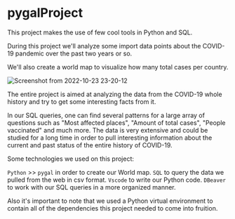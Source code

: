 # pygalProject

This project makes the use of few cool tools in Python and SQL.

During this project we'll analyze some import data points about the COVID-19 pandemic over the past two years or so.

We'll also create a world map to visualize how many total cases per country.

![Screenshot from 2022-10-23 23-20-12](https://user-images.githubusercontent.com/98364965/197436182-ac889cc7-6443-4f37-8c9b-883e4e1f5d9d.png)

The entire project is aimed at analyzing the data from the COVID-19 whole history and try to get some interesting facts from it.

In our SQL queries, one can find several patterns for a large array of questions such as "Most affected places", "Amount of total cases", "People vaccinated" and much more. The data is very extensive and could be studied for a long time in order to pull interesting information about the current and past status of the entire history of COVID-19. 

Some technologies we used on this project:

`Python` >> `pygal` in order to create our World map.
`SQL` to query the data we pulled from the web in csv format.
`Vscode` to write our Python code.
`DBeaver` to work with our SQL queries in a more organized manner.

Also it's important to note that we used a Python virtual environment to contain all of the dependencies this project needed to come into fruition.
